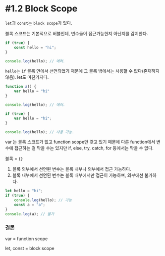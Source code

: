 # #1.2 Block Scope

`let`과 `const`는 `block scope`가 있다.

블록 스코프는 기본적으로 버블인데, 변수들이 접근가능한지 아닌지를 감지한다.

```js
if (true) {
    const hello = "hi";
}

console.log(hello); // 에러.
```

`hello`는 `if` 블록 안에서 선언되었기 때문에 그 블록 밖에서는 사용할 수 없다(존재하지 않음). let도 마찬가지다.

```js
function a() {
    var hello = "hi"
}

console.log(hello); // 에러.
```

```js
if (true) {
    var hello = "hi";
}

console.log(hello); // 사용 가능.
```

var 는 블록 스코프가 없고 function scope만 갖고 있기 때문에 다른 function에서 변수에 접근하는 걸 막을 수는 있지만 if, else, try, catch, for 등에서는 막을 수 없다.

블록 = `{}` 
1) 블록 외부에서 선언된 변수는 블록 내부나 외부에서 접근 가능하다.
2) 블록 내부에서 선언된 변수는 블록 내부에서만 접근이 가능하며, 외부에선 불가하다.

```js
let hello = "hi";
if (true) {
    console.log(hello); // 가능
    const a = "a";
}
console.log(a); // 불가
```

### 결론

var = function scope

let, const = block scope